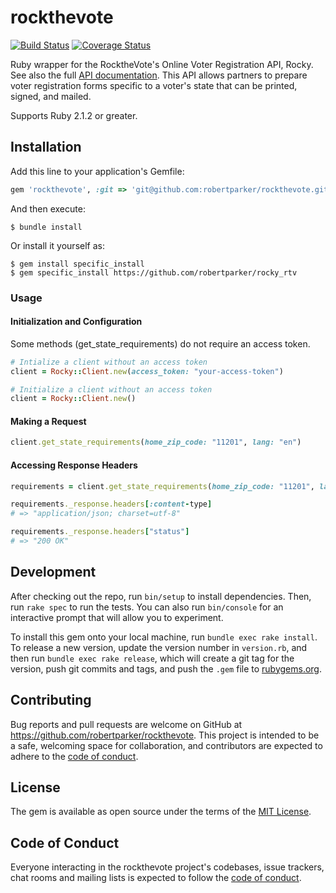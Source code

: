 # rockthevote

[![Build Status](https://travis-ci.org/robertparker/rocky_rtv.svg?branch=master)](https://travis-ci.org/robertparker/rocky_rtv)
[![Coverage Status](https://coveralls.io/repos/github/robertparker/rocky_rtv/badge.svg?branch=master)](https://coveralls.io/github/robertparker/rocky_rtv?branch=master)

Ruby wrapper for the RocktheVote's Online Voter Registration API, Rocky. See also the full [API documentation](https://rock-the-vote.github.io/Voter-Registration-Tool-API-Docs/). This API allows partners to prepare voter registration forms specific to a voter's state that can be printed, signed, and mailed. 

Supports Ruby 2.1.2 or greater.

## Installation

Add this line to your application's Gemfile:

```ruby
gem 'rockthevote', :git => 'git@github.com:robertparker/rockthevote.git'
```

And then execute:

    $ bundle install

Or install it yourself as:

	$ gem install specific_install
    $ gem specific_install https://github.com/robertparker/rocky_rtv

### Usage

#### Initialization and Configuration

Some methods (get_state_requirements) do not require an access token.

```ruby
# Intialize a client without an access token
client = Rocky::Client.new(access_token: "your-access-token")

# Initialize a client without an access token
client = Rocky::Client.new()
```

#### Making a Request

```ruby
client.get_state_requirements(home_zip_code: "11201", lang: "en")

```

#### Accessing Response Headers

```ruby
requirements = client.get_state_requirements(home_zip_code: "11201", lang: en)

requirements._response.headers[:content-type]
# => "application/json; charset=utf-8"

requirements._response.headers["status"]
# => "200 OK"
```

## Development

After checking out the repo, run `bin/setup` to install dependencies. Then, run `rake spec` to run the tests. You can also run `bin/console` for an interactive prompt that will allow you to experiment.

To install this gem onto your local machine, run `bundle exec rake install`. To release a new version, update the version number in `version.rb`, and then run `bundle exec rake release`, which will create a git tag for the version, push git commits and tags, and push the `.gem` file to [rubygems.org](https://rubygems.org).

## Contributing

Bug reports and pull requests are welcome on GitHub at https://github.com/robertparker/rockthevote. This project is intended to be a safe, welcoming space for collaboration, and contributors are expected to adhere to the [code of conduct](https://github.com/robertparker/rocky_rtv/blob/master/CODE_OF_CONDUCT.md).


## License

The gem is available as open source under the terms of the [MIT License](https://opensource.org/licenses/MIT).

## Code of Conduct

Everyone interacting in the rockthevote project's codebases, issue trackers, chat rooms and mailing lists is expected to follow the [code of conduct](https://github.com/[USERNAME]/rocky_rtv/blob/master/CODE_OF_CONDUCT.md).
